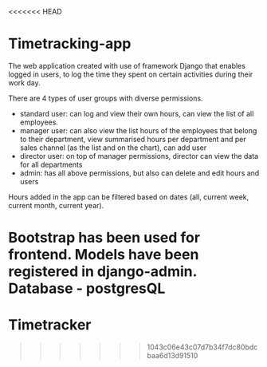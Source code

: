 <<<<<<< HEAD
# Timetracking-app
The web application created with use of framework Django that enables logged in users, to log the time they spent on certain activities during their work day.

There are 4 types of user groups with diverse permissions.
- standard user: can log and view their own hours, can view the list of all employees.
- manager user: can also view the list hours of the employees that belong to their department, view summarised hours per department and per sales channel (as the list and on the chart), can add user
- director user: on top of manager permissions, director can view the data for all departments
- admin: has all above permissions, but also can delete and edit hours and users

Hours added in the app can be filtered based on dates (all, current week, current month, current year).

Bootstrap has been used for frontend.
Models have been registered in django-admin.
Database - postgresQL
=======
# Timetracker
>>>>>>> 1043c06e43c07d7b34f7dc80bdcbaa6d13d91510
